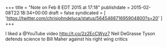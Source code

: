 +++
title = "Note on Feb 8 EDT 2015 at 17:18"
publishdate = 2015-02-08T22:18:34+00:00
draft = false
syndicated = [ 'https://twitter.com/chrisjohndeluca/status/564548871695904800?s=20' ]
+++

I liked a @YouTube video http://t.co/2z2EcCWyz7 Neil DeGrasse Tyson defends science to Bill Maher against his right wing critics
